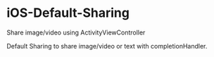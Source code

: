 # iOS-Default-Sharing
Share image/video using ActivityViewController

Default Sharing to share image/video or text with completionHandler. 
